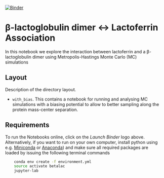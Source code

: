 [![Binder](https://mybinder.org/badge_logo.svg)](https://mybinder.org/v2/gh/mlund/SI-betalac-lactoferrin/HEAD)

# β-lactoglobulin dimer ↔︎ Lactoferrin Association

In this notebook we explore the interaction between lactoferrin and a β-lactoglobulin dimer using Metropolis-Hastings Monte Carlo (MC) simulations

## Layout

Description of the directory layout.

- `with_bias`. This contains a notebook for running and analysing MC simulations with a biasing potential to allow to
  better sampling along the protein mass-center separation.

## Requirements

To run the Notebooks online, click on the _Launch Binder_ logo above. Alternatively, if you want to run on your own computer,
install python using e.g. [Miniconda](https://conda.io/miniconda.html) or [Anaconda](https://docs.conda.io))
and make sure all required packages are loaded by issuing the following terminal commands

``` bash
    conda env create -f environment.yml
    source activate betalac
    jupyter-lab
```
